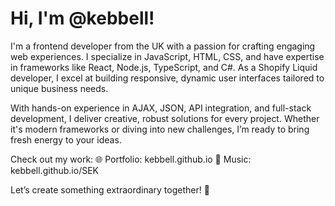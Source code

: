 # Hi, I'm @kebbell!

I'm a frontend developer from the UK with a passion for crafting engaging web experiences. I specialize in JavaScript, HTML, CSS, and have expertise in frameworks like React, Node.js, TypeScript, and C#. As a Shopify Liquid developer, I excel at building responsive, dynamic user interfaces tailored to unique business needs.

With hands-on experience in AJAX, JSON, API integration, and full-stack development, I deliver creative, robust solutions for every project. Whether it's modern frameworks or diving into new challenges, I’m ready to bring fresh energy to your ideas.

Check out my work:
🌐 Portfolio: kebbell.github.io
🎵 Music: kebbell.github.io/SEK

Let’s create something extraordinary together! 🚀
